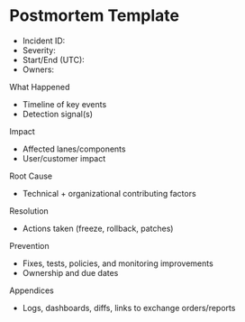 # Postmortem Template

- Incident ID: 
- Severity:
- Start/End (UTC):
- Owners:

What Happened
- Timeline of key events
- Detection signal(s)

Impact
- Affected lanes/components
- User/customer impact

Root Cause
- Technical + organizational contributing factors

Resolution
- Actions taken (freeze, rollback, patches)

Prevention
- Fixes, tests, policies, and monitoring improvements
- Ownership and due dates

Appendices
- Logs, dashboards, diffs, links to exchange orders/reports
